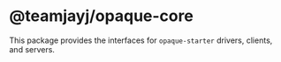 # @teamjayj/opaque-core

This package provides the interfaces for `opaque-starter` drivers, clients, and servers.
